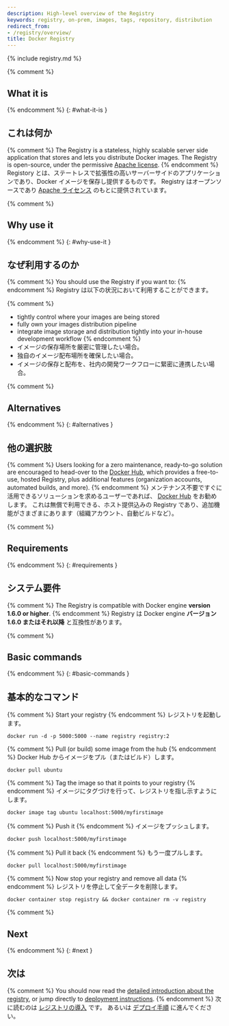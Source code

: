 ```yaml
---
description: High-level overview of the Registry
keywords: registry, on-prem, images, tags, repository, distribution
redirect_from:
- /registry/overview/
title: Docker Registry
---
```


{% include registry.md %}

{% comment %}
## What it is
{% endcomment %}
{: #what-it-is }
## これは何か

{% comment %}
The Registry is a stateless, highly scalable server side application that stores
and lets you distribute Docker images. The Registry is open-source, under the
permissive [Apache license](http://en.wikipedia.org/wiki/Apache_License).
{% endcomment %}
Registory とは、ステートレスで拡張性の高いサーバーサイドのアプリケーションであり、Docker イメージを保存し提供するものです。
Registry はオープンソースであり [Apache ライセンス](http://en.wikipedia.org/wiki/Apache_License) のもとに提供されています。

{% comment %}
## Why use it
{% endcomment %}
{: #why-use-it }
## なぜ利用するのか

{% comment %}
You should use the Registry if you want to:
{% endcomment %}
Registry は以下の状況において利用することができます。

 {% comment %}
 * tightly control where your images are being stored
 * fully own your images distribution pipeline
 * integrate image storage and distribution tightly into your in-house development workflow
 {% endcomment %}
 * イメージの保存場所を厳密に管理したい場合。
 * 独自のイメージ配布場所を確保したい場合。
 * イメージの保存と配布を、社内の開発ワークフローに緊密に連携したい場合。

{% comment %}
## Alternatives
{% endcomment %}
{: #alternatives }
## 他の選択肢

{% comment %}
Users looking for a zero maintenance, ready-to-go solution are encouraged to
head-over to the [Docker Hub](https://hub.docker.com), which provides a
free-to-use, hosted Registry, plus additional features (organization accounts,
automated builds, and more).
{% endcomment %}
メンテナンス不要ですぐに活用できるソリューションを求めるユーザーであれば、
[Docker Hub](https://hub.docker.com) をお勧めします。
これは無償で利用できる、ホスト提供込みの Registry であり、追加機能がさまざまにあります（組織アカウント、自動ビルドなど）。

{% comment %}
## Requirements
{% endcomment %}
{: #requirements }
## システム要件

{% comment %}
The Registry is compatible with Docker engine **version 1.6.0 or higher**.
{% endcomment %}
Registry は Docker engine **バージョン 1.6.0 またはそれ以降** と互換性があります。

{% comment %}
## Basic commands
{% endcomment %}
{: #basic-commands }
## 基本的なコマンド

{% comment %}
Start your registry
{% endcomment %}
レジストリを起動します。

    docker run -d -p 5000:5000 --name registry registry:2

{% comment %}
Pull (or build) some image from the hub
{% endcomment %}
Docker Hub からイメージをプル（またはビルド）します。

    docker pull ubuntu

{% comment %}
Tag the image so that it points to your registry
{% endcomment %}
イメージにタグづけを行って、レジストリを指し示すようにします。

    docker image tag ubuntu localhost:5000/myfirstimage

{% comment %}
Push it
{% endcomment %}
イメージをプッシュします。

    docker push localhost:5000/myfirstimage

{% comment %}
Pull it back
{% endcomment %}
もう一度プルします。

    docker pull localhost:5000/myfirstimage

{% comment %}
Now stop your registry and remove all data
{% endcomment %}
レジストリを停止して全データを削除します。

    docker container stop registry && docker container rm -v registry

{% comment %}
## Next
{% endcomment %}
{: #next }
## 次は

{% comment %}
You should now read the [detailed introduction about the registry](introduction.md),
or jump directly to [deployment instructions](deploying.md).
{% endcomment %}
次に読むのは [レジストリの導入](introduction.md) です。
あるいは [デプロイ手順](deploying.md) に進んでください。
